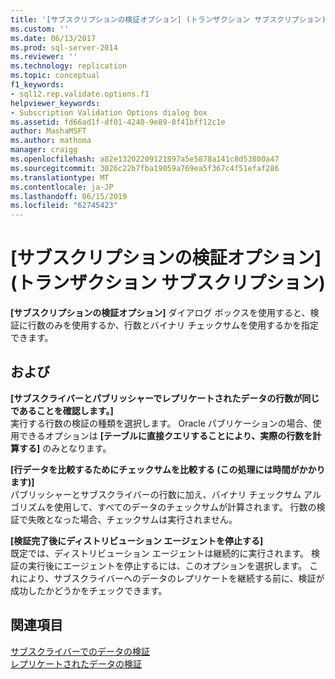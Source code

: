 ```yaml
---
title: '[サブスクリプションの検証オプション] (トランザクション サブスクリプション) | Microsoft Docs'
ms.custom: ''
ms.date: 06/13/2017
ms.prod: sql-server-2014
ms.reviewer: ''
ms.technology: replication
ms.topic: conceptual
f1_keywords:
- sql12.rep.validate.options.f1
helpviewer_keywords:
- Subscription Validation Options dialog box
ms.assetid: fd66ad1f-df01-4240-9e89-8f41bff12c1e
author: MashaMSFT
ms.author: mathoma
manager: craigg
ms.openlocfilehash: a82e13202209121897a5e5878a141c8d53800a47
ms.sourcegitcommit: 3026c22b7fba19059a769ea5f367c4f51efaf286
ms.translationtype: MT
ms.contentlocale: ja-JP
ms.lasthandoff: 06/15/2019
ms.locfileid: "62745423"
---
```

# <a name="subscription-validation-options-transactional-subscriptions"></a>[サブスクリプションの検証オプション]\(トランザクション サブスクリプション)
  **[サブスクリプションの検証オプション]** ダイアログ ボックスを使用すると、検証に行数のみを使用するか、行数とバイナリ チェックサムを使用するかを指定できます。  
  
## <a name="options"></a>および  
 **[サブスクライバーとパブリッシャーでレプリケートされたデータの行数が同じであることを確認します。]**  
 実行する行数の検証の種類を選択します。 Oracle パブリケーションの場合、使用できるオプションは **[テーブルに直接クエリすることにより、実際の行数を計算する]** のみとなります。  
  
 **[行データを比較するためにチェックサムを比較する (この処理には時間がかかります)]**  
 パブリッシャーとサブスクライバーの行数に加え、バイナリ チェックサム アルゴリズムを使用して、すべてのデータのチェックサムが計算されます。 行数の検証で失敗となった場合、チェックサムは実行されません。  
  
 **[検証完了後にディストリビューション エージェントを停止する]**  
 既定では、ディストリビューション エージェントは継続的に実行されます。 検証の実行後にエージェントを停止するには、このオプションを選択します。 これにより、サブスクライバーへのデータのレプリケートを継続する前に、検証が成功したかどうかをチェックできます。  
  
## <a name="see-also"></a>関連項目  
 [サブスクライバーでのデータの検証](validate-data-at-the-subscriber.md)   
 [レプリケートされたデータの検証](validate-data-at-the-subscriber.md)  
  
  
